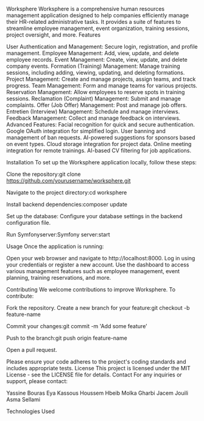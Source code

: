 Worksphere
Worksphere is a comprehensive human resources management application designed to help companies efficiently manage their HR-related administrative tasks. It provides a suite of features to streamline employee management, event organization, training sessions, project oversight, and more.
Features

User Authentication and Management: Secure login, registration, and profile management.
Employee Management: Add, view, update, and delete employee records.
Event Management: Create, view, update, and delete company events.
Formation (Training) Management: Manage training sessions, including adding, viewing, updating, and deleting formations.
Project Management: Create and manage projects, assign teams, and track progress.
Team Management: Form and manage teams for various projects.
Reservation Management: Allow employees to reserve spots in training sessions.
Reclamation (Complaint) Management: Submit and manage complaints.
Offer (Job Offer) Management: Post and manage job offers.
Entretien (Interview) Management: Schedule and manage interviews.
Feedback Management: Collect and manage feedback on interviews.
Advanced Features:
Facial recognition for quick and secure authentication.
Google OAuth integration for simplified login.
User banning and management of ban requests.
AI-powered suggestions for sponsors based on event types.
Cloud storage integration for project data.
Online meeting integration for remote trainings.
AI-based CV filtering for job applications.



Installation
To set up the Worksphere application locally, follow these steps:

Clone the repository:git clone https://github.com/yourusername/worksphere.git


Navigate to the project directory:cd worksphere


Install backend dependencies:composer update





Set up the database:
Configure your database settings in the backend configuration file.


Run Symfonyserver:Symfony server:start






Usage
Once the application is running:

Open your web browser and navigate to http://localhost:8000.
Log in using your credentials or register a new account.
Use the dashboard to access various management features such as employee management, event planning, training reservations, and more.

Contributing
We welcome contributions to improve Worksphere. To contribute:

Fork the repository.
Create a new branch for your feature:git checkout -b feature-name


Commit your changes:git commit -m 'Add some feature'


Push to the branch:git push origin feature-name


Open a pull request.

Please ensure your code adheres to the project's coding standards and includes appropriate tests.
License
This project is licensed under the MIT License - see the LICENSE file for details.
Contact
For any inquiries or support, please contact:

Yassine Bouras
Eya Kassous
Houssem Hbeib
Molka Gharbi
Jacem Jouili
Asma Sellami



Technologies Used







